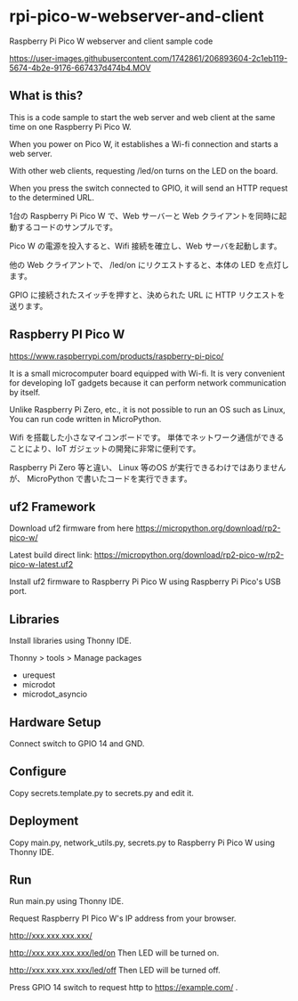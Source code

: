 # rpi-pico-w-webserver-and-client

Raspberry Pi Pico W webserver and client sample code


https://user-images.githubusercontent.com/1742861/206893604-2c1eb119-5674-4b2e-9176-667437d474b4.MOV


## What is this?

This is a code sample to start the web server and web client at the same time on one Raspberry Pi Pico W.

When you power on Pico W, it establishes a Wi-fi connection and starts a web server.

With other web clients, requesting /led/on turns on the LED on the board.

When you press the switch connected to GPIO, it will send an HTTP request to the determined URL.

1台の Raspberry Pi Pico W で、Web サーバーと Web クライアントを同時に起動するコードのサンプルです。

Pico W の電源を投入すると、Wifi 接続を確立し、Web サーバを起動します。

他の Web クライアントで、 /led/on にリクエストすると、本体の LED を点灯します。

GPIO に接続されたスイッチを押すと、決められた URL に HTTP リクエストを送ります。


## Raspberry PI Pico W

https://www.raspberrypi.com/products/raspberry-pi-pico/

It is a small microcomputer board equipped with Wi-fi.
It is very convenient for developing IoT gadgets because
it can perform network communication by itself.

Unlike Raspberry Pi Zero, etc., it is not possible to run an OS such as Linux,
You can run code written in MicroPython.

Wifi を搭載した小さなマイコンボードです。
単体でネットワーク通信ができることにより、IoT ガジェットの開発に非常に便利です。

Raspberry Pi Zero 等と違い、 Linux 等のOS が実行できるわけではありませんが、
MicroPython で書いたコードを実行できます。


## uf2 Framework

Download uf2 firmware from here
https://micropython.org/download/rp2-pico-w/

Latest build direct link:
https://micropython.org/download/rp2-pico-w/rp2-pico-w-latest.uf2

Install uf2 firmware to Raspberry Pi Pico W using Raspberry Pi Pico's USB port.

## Libraries

Install libraries using Thonny IDE.

Thonny > tools > Manage packages

- urequest
- microdot
- microdot_asyncio

## Hardware Setup

Connect switch to GPIO 14 and GND.

## Configure

Copy secrets.template.py to secrets.py and edit it.

## Deployment

Copy main.py, network_utils.py, secrets.py to Raspberry Pi Pico W using Thonny IDE.

## Run

Run main.py using Thonny IDE.

Request Raspberry PI Pico W's IP address from your browser.

http://xxx.xxx.xxx.xxx/

http://xxx.xxx.xxx.xxx/led/on Then LED will be turned on.

http://xxx.xxx.xxx.xxx/led/off Then LED will be turned off.

Press GPIO 14 switch to request http to https://example.com/ .
